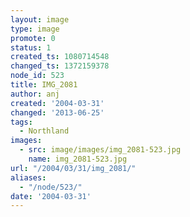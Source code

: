 ```yaml
---
layout: image
type: image
promote: 0
status: 1
created_ts: 1080714548
changed_ts: 1372159378
node_id: 523
title: IMG_2081
author: anj
created: '2004-03-31'
changed: '2013-06-25'
tags:
  - Northland
images:
  - src: image/images/img_2081-523.jpg
    name: img_2081-523.jpg
url: "/2004/03/31/img_2081/"
aliases:
  - "/node/523/"
date: '2004-03-31'
---
```


